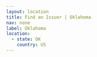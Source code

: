```yaml
---
layout: location
title: Find an Issuer | Oklahoma
nav: none
label: Oklahoma
location:
  - state: OK
    country: US
---
```

